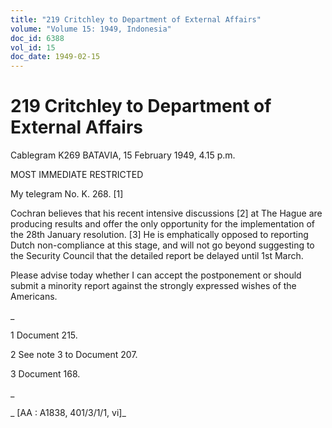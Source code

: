 ```yaml
---
title: "219 Critchley to Department of External Affairs"
volume: "Volume 15: 1949, Indonesia"
doc_id: 6388
vol_id: 15
doc_date: 1949-02-15
---
```


# 219 Critchley to Department of External Affairs

Cablegram K269 BATAVIA, 15 February 1949, 4.15 p.m.

MOST IMMEDIATE RESTRICTED

My telegram No. K. 268. [1]

Cochran believes that his recent intensive discussions [2] at The Hague are producing results and offer the only opportunity for the implementation of the 28th January resolution. [3] He is emphatically opposed to reporting Dutch non-compliance at this stage, and will not go beyond suggesting to the Security Council that the detailed report be delayed until 1st March.

Please advise today whether I can accept the postponement or should submit a minority report against the strongly expressed wishes of the Americans.

_

1 Document 215.

2 See note 3 to Document 207.

3 Document 168.

_

_ [AA : A1838, 401/3/1/1, vi]_
